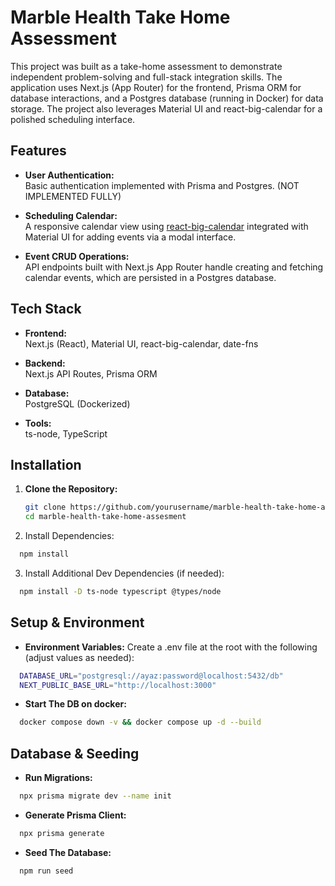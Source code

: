 # Marble Health Take Home Assessment

This project was built as a take-home assessment to demonstrate independent problem-solving and full-stack integration skills. The application uses Next.js (App Router) for the frontend, Prisma ORM for database interactions, and a Postgres database (running in Docker) for data storage. The project also leverages Material UI and react-big-calendar for a polished scheduling interface.

## Features

- **User Authentication:**  
  Basic authentication implemented with Prisma and Postgres. (NOT IMPLEMENTED FULLY)

- **Scheduling Calendar:**  
  A responsive calendar view using [react-big-calendar](https://github.com/jquense/react-big-calendar) integrated with Material UI for adding events via a modal interface.

- **Event CRUD Operations:**  
  API endpoints built with Next.js App Router handle creating and fetching calendar events, which are persisted in a Postgres database.

## Tech Stack

- **Frontend:**  
  Next.js (React), Material UI, react-big-calendar, date-fns

- **Backend:**  
  Next.js API Routes, Prisma ORM

- **Database:**  
  PostgreSQL (Dockerized)

- **Tools:**  
  ts-node, TypeScript

## Installation

1. **Clone the Repository:**

   ```bash
   git clone https://github.com/yourusername/marble-health-take-home-assesment.git
   cd marble-health-take-home-assesment
   ```

  2. Install Dependencies:
  ```bash
    npm install
  ```

  3. Install Additional Dev Dependencies (if needed):
  ```bash
    npm install -D ts-node typescript @types/node
  ```

## Setup & Environment

- **Environment Variables:**
  Create a .env file at the root with the following (adjust values as needed):
```bash
  DATABASE_URL="postgresql://ayaz:password@localhost:5432/db"
  NEXT_PUBLIC_BASE_URL="http://localhost:3000"
```

- **Start The DB on docker:**
```bash
  docker compose down -v && docker compose up -d --build
```

## Database & Seeding

- **Run Migrations:**
```bash
  npx prisma migrate dev --name init
```

- **Generate Prisma Client:**
```bash
  npx prisma generate
```

- **Seed The Database:**
```bash
  npm run seed
```